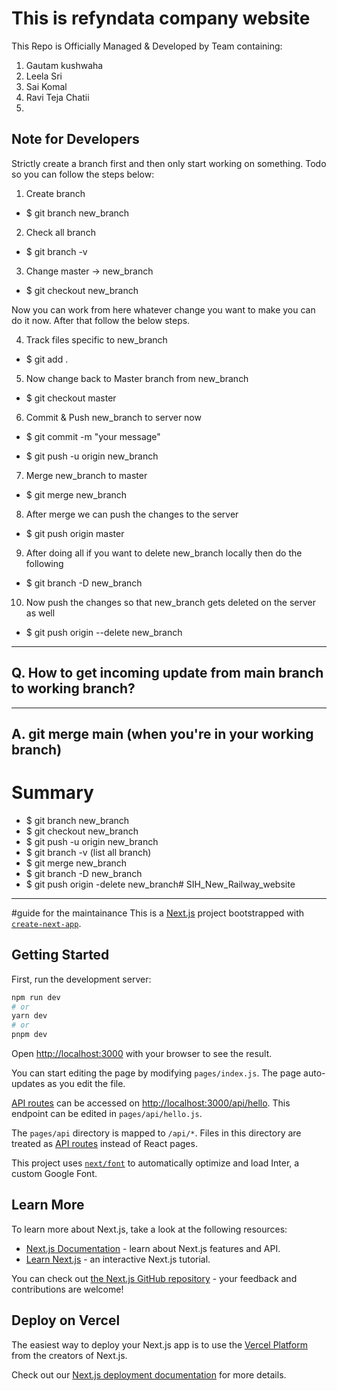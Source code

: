 # This is refyndata company website

This Repo is Officially Managed & Developed by Team containing: 
1. Gautam kushwaha
2. Leela Sri
3. Sai Komal
4. Ravi Teja Chatii
5.


## Note for Developers

Strictly create a branch first and then only start working on something.
Todo so you can follow the steps below:

1. Create branch

- $ git branch new_branch

2. Check all branch

- $ git branch -v

3. Change master -> new_branch

- $ git checkout new_branch

Now you can work from here whatever change you want to make you can do it now. After that follow the below steps.

4. Track files specific to new_branch

- $ git add .

5. Now change back to Master branch from new_branch

- $ git checkout master

6. Commit & Push new_branch to server now

- $ git commit -m "your message"

- $ git push -u origin new_branch

7. Merge new_branch to master

- $ git merge new_branch

8. After merge we can push the changes to the server

- $ git push origin master

9. After doing all if you want to delete new_branch locally then do the following

- $ git branch -D new_branch

10. Now push the changes so that new_branch gets deleted on the server as well

- $ git push origin --delete new_branch


--------------------------------------------------------------------
Q. How to get incoming update from main branch to working branch?
--------------------------------------------------------------------

--------------------------------------------------------------------
A. git merge main (when you're in your working branch)
--------------------------------------------------------------------


# Summary

- $ git branch new_branch
- $ git checkout new_branch
- $ git push -u origin new_branch
- $ git branch -v (list all branch)
- $ git merge new_branch
- $ git branch -D new_branch
- $ git push origin -delete new_branch# SIH_New_Railway_website

--------------------------------------------------------------------

#guide for the maintainance
This is a [Next.js](https://nextjs.org/) project bootstrapped with [`create-next-app`](https://github.com/vercel/next.js/tree/canary/packages/create-next-app).

## Getting Started

First, run the development server:

```bash
npm run dev
# or
yarn dev
# or
pnpm dev
```

Open [http://localhost:3000](http://localhost:3000) with your browser to see the result.

You can start editing the page by modifying `pages/index.js`. The page auto-updates as you edit the file.

[API routes](https://nextjs.org/docs/api-routes/introduction) can be accessed on [http://localhost:3000/api/hello](http://localhost:3000/api/hello). This endpoint can be edited in `pages/api/hello.js`.

The `pages/api` directory is mapped to `/api/*`. Files in this directory are treated as [API routes](https://nextjs.org/docs/api-routes/introduction) instead of React pages.

This project uses [`next/font`](https://nextjs.org/docs/basic-features/font-optimization) to automatically optimize and load Inter, a custom Google Font.

## Learn More

To learn more about Next.js, take a look at the following resources:

- [Next.js Documentation](https://nextjs.org/docs) - learn about Next.js features and API.
- [Learn Next.js](https://nextjs.org/learn) - an interactive Next.js tutorial.

You can check out [the Next.js GitHub repository](https://github.com/vercel/next.js/) - your feedback and contributions are welcome!

## Deploy on Vercel

The easiest way to deploy your Next.js app is to use the [Vercel Platform](https://vercel.com/new?utm_medium=default-template&filter=next.js&utm_source=create-next-app&utm_campaign=create-next-app-readme) from the creators of Next.js.

Check out our [Next.js deployment documentation](https://nextjs.org/docs/deployment) for more details.